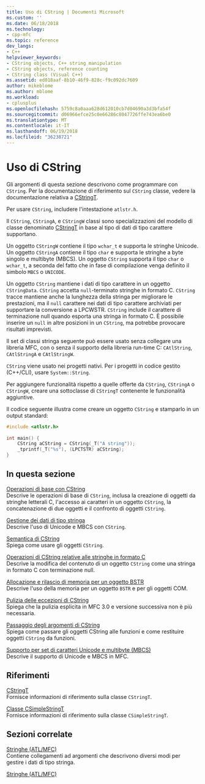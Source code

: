 ```yaml
---
title: Uso di CString | Documenti Microsoft
ms.custom: ''
ms.date: 06/18/2018
ms.technology:
- cpp-mfc
ms.topic: reference
dev_langs:
- C++
helpviewer_keywords:
- CString objects, C++ string manipulation
- CString objects, reference counting
- CString class (Visual C++)
ms.assetid: ed018aaf-8b10-46f9-828c-f9c092dc7609
author: mikeblome
ms.author: mblome
ms.workload:
- cplusplus
ms.openlocfilehash: 5759c8a0aaa628d612010cb7d04690a3d3bfa54f
ms.sourcegitcommit: d06966efce25c0e66286c8047726ffe743ea6be0
ms.translationtype: MT
ms.contentlocale: it-IT
ms.lasthandoff: 06/19/2018
ms.locfileid: "36238721"
---
```

# <a name="using-cstring"></a>Uso di CString
Gli argomenti di questa sezione descrivono come programmare con `CString`. Per la documentazione di riferimento sul `CString` classe, vedere la documentazione relativa a [CStringT](../atl-mfc-shared/reference/cstringt-class.md).  
  
 Per usare `CString`, includere l'intestazione `atlstr.h`.  
  
 Il `CString`, `CStringA`, e `CStringW` classi sono specializzazioni del modello di classe denominato [CStringT](../atl-mfc-shared/reference/cstringt-class.md) in base al tipo di dati di tipo carattere supportano.  
  
 Un oggetto `CStringW` contiene il tipo `wchar_t` e supporta le stringhe Unicode. Un oggetto `CStringA` contiene il tipo `char` e supporta le stringhe a byte singolo e multibyte (MBCS). Un oggetto `CString` supporta il tipo `char` o `wchar_t`, a seconda del fatto che in fase di compilazione venga definito il simbolo `MBCS` o `UNICODE`.  
  
 Un oggetto `CString` mantiene i dati di tipo carattere in un oggetto `CStringData`. `CString` accetta `null`-terminato stringhe in formato C. `CString` tracce mantiene anche la lunghezza della stringa per migliorare le prestazioni, ma il `null` carattere nei dati di tipo carattere archiviati per supportare la conversione a LPCWSTR. `CString` include il carattere di terminazione null quando esporta una stringa in formato C. È possibile inserire un `null` in altre posizioni in un `CString`, ma potrebbe provocare risultati imprevisti.  
  
 Il set di classi stringa seguente può essere usato senza collegare una libreria MFC, con o senza il supporto della libreria run-time C: `CAtlString`, `CAtlStringA` e `CAtlStringW`.  
  
 `CString` viene usato nei progetti nativi. Per i progetti in codice gestito (C++/CLI), usare `System::String`.  
  
 Per aggiungere funzionalità rispetto a quelle offerte da `CString`, `CStringA` o `CStringW`, creare una sottoclasse di `CStringT` contenente le funzionalità aggiuntive.  
  
 Il codice seguente illustra come creare un oggetto `CString` e stamparlo in un output standard:  
  
```cpp  
#include <atlstr.h>  
  
int main() {  
    CString aCString = CString(_T("A string"));  
    _tprintf(_T("%s"), (LPCTSTR) aCString);  
}  
```  
  
## <a name="in-this-section"></a>In questa sezione  
 [Operazioni di base con CString](../atl-mfc-shared/basic-cstring-operations.md)  
 Descrive le operazioni di base di `CString`, inclusa la creazione di oggetti da stringhe letterali C, l'accesso ai caratteri in un oggetto `CString`, la concatenazione di due oggetti e il confronto di oggetti `CString`.  
  
 [Gestione dei dati di tipo stringa](../atl-mfc-shared/string-data-management.md)  
 Descrive l'uso di Unicode e MBCS con `CString`.  
  
 [Semantica di CString](../atl-mfc-shared/cstring-semantics.md)  
 Spiega come usare gli oggetti `CString`.  
  
 [Operazioni di CString relative alle stringhe in formato C](../atl-mfc-shared/cstring-operations-relating-to-c-style-strings.md)  
 Descrive la modifica del contenuto di un oggetto `CString` come una stringa in formato C con terminazione null.  
  
 [Allocazione e rilascio di memoria per un oggetto BSTR](../atl-mfc-shared/allocating-and-releasing-memory-for-a-bstr.md)  
 Descrive l'uso della memoria per un oggetto `BSTR` e per gli oggetti COM.  
  
 [Pulizia delle eccezioni di CString](../atl-mfc-shared/cstring-exception-cleanup.md)  
 Spiega che la pulizia esplicita in MFC 3.0 e versione successiva non è più necessaria.  
  
 [Passaggio degli argomenti di CString](../atl-mfc-shared/cstring-argument-passing.md)  
 Spiega come passare gli oggetti CString alle funzioni e come restituire oggetti `CString` da funzioni.  
  
 [Supporto per set di caratteri Unicode e multibyte (MBCS)](../atl-mfc-shared/unicode-and-multibyte-character-set-mbcs-support.md)  
 Descrive il supporto di Unicode e MBCS in MFC.  
  
## <a name="reference"></a>Riferimenti  
 [CStringT](../atl-mfc-shared/reference/cstringt-class.md)  
 Fornisce informazioni di riferimento sulla classe `CStringT`.  
  
 [Classe CSimpleStringT](../atl-mfc-shared/reference/csimplestringt-class.md)  
 Fornisce informazioni di riferimento sulla classe `CSimpleStringT`.  
  
## <a name="related-sections"></a>Sezioni correlate  
 [Stringhe (ATL/MFC)](../atl-mfc-shared/strings-atl-mfc.md)  
 Contiene collegamenti ad argomenti che descrivono diversi modi per gestire i dati di tipo stringa.  
  
 [Stringhe (ATL/MFC)](../atl-mfc-shared/strings-atl-mfc.md)

